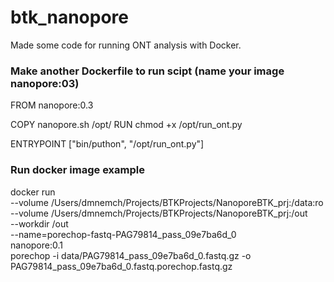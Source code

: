 # btk_nanopore
Made some code for running ONT analysis with Docker.

### Make another Dockerfile to run scipt (name your image nanopore:03)
FROM nanopore:0.3

COPY nanopore.sh /opt/
RUN chmod +x /opt/run_ont.py

ENTRYPOINT ["bin/puthon", "/opt/run_ont.py"]

### Run docker image example
docker run \
--volume /Users/dmnemch/Projects/BTKProjects/NanoporeBTK_prj:/data:ro \
--volume /Users/dmnemch/Projects/BTKProjects/NanoporeBTK_prj:/out \
--workdir /out \
--name=porechop-fastq-PAG79814_pass_09e7ba6d_0 \
nanopore:0.1 \
porechop -i data/PAG79814_pass_09e7ba6d_0.fastq.gz -o PAG79814_pass_09e7ba6d_0.fastq.porechop.fastq.gz
